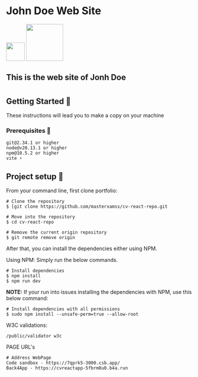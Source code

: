 # John Doe Web Site
  <img src="https://github.com/masterxamss/portfolio/assets/133535176/d891aecb-729a-4957-97ab-259a87a26074" with=100 height=50 />  
  <img src="https://avatars.githubusercontent.com/u/19842736?v=4" width="100" height="100" />







## This is the web site of Jonh Doe
#
## Getting Started 🚀
These instructions will lead you to make a copy on your machine
### Prerequisites 📝
```
git@2.34.1 or higher
node@v20.13.1 or higher
npm@10.5.2 or higher
vite ⚡
```
## Project setup 🔧
From your command line, first clone portfolio:
```
# Clone the repository
$ [git clone https://github.com/masterxamss/cv-react-repo.git

# Move into the repository
$ cd cv-react-repo

# Remove the current origin repository
$ git remote remove origin
```
After that, you can install the dependencies either using NPM.

Using NPM: Simply run the below commands.
```
# Install dependencies
$ npm install
$ npm run dev

```
**NOTE:** If your run into issues installing the dependencies with NPM, use this below command:
```
# Install dependencies with all permissions
$ sudo npm install --unsafe-perm=true --allow-root
```
W3C validations:
```
/public/validator w3c

```
PAGE URL's
```
# Address WebPage
Code sandbox - https://7qprk5-3000.csb.app/
Back4App - https://cvreactapp-5fbrm8u0.b4a.run
